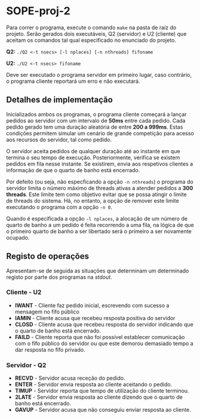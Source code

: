 # SOPE-proj-2

Para correr o programa, execute o comando `make` na pasta de raíz do projeto.
Serão gerados dois executáveis, Q2 (servidor) e U2 (cliente) que aceitam os comandos
tal qual especificado no enunciado do projeto.

**Q2:** ` ./Q2 <-t nsecs> [-l nplaces] [-n nthreads] fifoname `

**U2:** ` ./U2 <-t nsecs> fifoname `

Deve ser executado o programa servidor em primeiro lugar, caso contrário, o programa
cliente reportará um erro e não executará.

## Detalhes de implementação

Inicializados ambos os programas, o programa cliente começará a lançar pedidos ao
servidor com um intervalo de **50ms** entre cada pedido. Cada pedido gerado tem uma
duração aleatória de entre **200 a 999ms**. Estas condições permitem simular um
cenário de grande competição para acesso aos recursos do servidor, tal como pedido.

O servidor aceita pedidos de qualquer duração até ao instante em que termina o seu
tempo de execução. Posteriormente, verifica se existem pedidos em fila nesse instante.
Se existirem, envia aos respetivos clientes a informação de que o 
quarto de banho está encerrado.

Por defeito (ou seja, não especficando a opção `-n nthreads`) o programa do servidor
limita o número máximo de threads ativas a atender pedidos a **300 threads**. Este
limite tem como objetivo evitar que se possa atingir o limite de threads do sistema.
Há, no entanto, a opção de remover este limite executando o programa com a opção
`-n 0`.

Quando é especificada a opção `-l nplaces`, a alocação de um número de quarto de 
banho a um pedido é feita recorrendo a uma fila, na lógica de que o primeiro quarto
de banho a ser libertado será o primeiro a ser novamente ocupado.

## Registo de operações
Apresentam-se de seguida as situações que determinam um determinado
registo por parte dos programas na *stdout*.

### Cliente - U2
- **IWANT** - Cliente faz pedido inicial, escrevendo com sucesso a mensagem no fifo público
- **IAMIN** - Cliente acusa que recebeu resposta positiva do servidor
- **CLOSD** - Cliente acusa que recebeu resposta do servidor indicando que o quarto de banho está encerrado.
- **FAILD** - Cliente reporta que não foi possível establecer comunicação com o fifo público do servidor
ou que este demorou demasiado tempo a dar resposta no fifo privado.

### Servidor - Q2
- **RECVD** - Servidor acusa receção do pedido.
- **ENTER** - Servidor envia resposta ao cliente aceitando o pedido.
- **TIMUP** - Servidor reporta que tempo de utilização do cliente terminou.
- **2LATE** - Servidor envia resposta ao cliente dizendo que o quarto de banho está encerrado.
- **GAVUP** - Servidor acusa que não conseguiu enviar resposta ao cliente.
